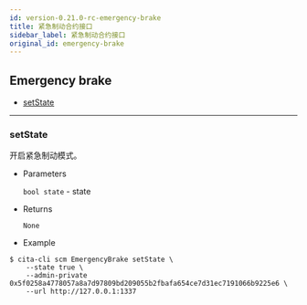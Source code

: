 ```yaml
---
id: version-0.21.0-rc-emergency-brake
title: 紧急制动合约接口
sidebar_label: 紧急制动合约接口
original_id: emergency-brake
---
```



<h2 class="hover-list">Emergency brake</h2>

* [setState](#setState)

* * *

### setState

开启紧急制动模式。

* Parameters
    
    `bool state` - state

* Returns
    
    `None`

* Example

```shell
$ cita-cli scm EmergencyBrake setState \
    --state true \
    --admin-private 0x5f0258a4778057a8a7d97809bd209055b2fbafa654ce7d31ec7191066b9225e6 \
    --url http://127.0.0.1:1337
```